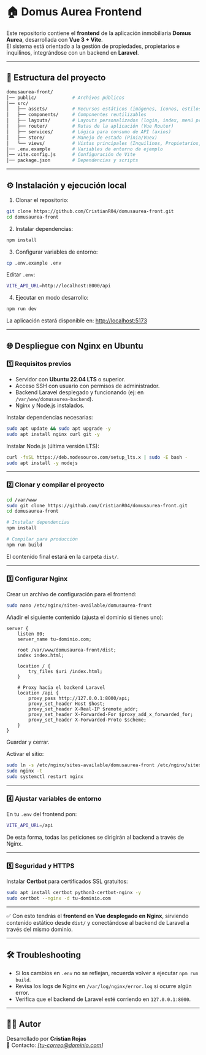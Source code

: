 # 🏠 Domus Aurea Frontend

Este repositorio contiene el **frontend** de la aplicación inmobiliaria **Domus Aurea**, desarrollada con **Vue 3 + Vite**.  
El sistema está orientado a la gestión de propiedades, propietarios e inquilinos, integrándose con un backend en **Laravel**.

---

## 📂 Estructura del proyecto

```bash
domusaurea-front/
│── public/             # Archivos públicos
│── src/
│   ├── assets/         # Recursos estáticos (imágenes, íconos, estilos globales)
│   ├── components/     # Componentes reutilizables
│   ├── layouts/        # Layouts personalizados (login, index, menú principal)
│   ├── router/         # Rutas de la aplicación (Vue Router)
│   ├── services/       # Lógica para consumo de API (axios)
│   ├── store/          # Manejo de estado (Pinia/Vuex)
│   └── views/          # Vistas principales (Inquilinos, Propietarios, Pagos, etc.)
│── .env.example        # Variables de entorno de ejemplo
│── vite.config.js      # Configuración de Vite
│── package.json        # Dependencias y scripts
```

---

## ⚙️ Instalación y ejecución local

1. Clonar el repositorio:

```bash
git clone https://github.com/CristianR04/domusaurea-front.git
cd domusaurea-front
```

2. Instalar dependencias:

```bash
npm install
```

3. Configurar variables de entorno:

```bash
cp .env.example .env
```

Editar `.env`:

```bash
VITE_API_URL=http://localhost:8000/api
```

4. Ejecutar en modo desarrollo:

```bash
npm run dev
```

La aplicación estará disponible en: [http://localhost:5173](http://localhost:5173)

---

## 🌐 Despliegue con Nginx en Ubuntu

### 1️⃣ Requisitos previos
- Servidor con **Ubuntu 22.04 LTS** o superior.  
- Acceso SSH con usuario con permisos de administrador.  
- Backend Laravel desplegado y funcionando (ej: en `/var/www/domusaurea-backend`).  
- Nginx y Node.js instalados.

Instalar dependencias necesarias:

```bash
sudo apt update && sudo apt upgrade -y
sudo apt install nginx curl git -y
```

Instalar Node.js (última versión LTS):

```bash
curl -fsSL https://deb.nodesource.com/setup_lts.x | sudo -E bash -
sudo apt install -y nodejs
```

---

### 2️⃣ Clonar y compilar el proyecto
```bash
cd /var/www
sudo git clone https://github.com/CristianR04/domusaurea-front.git
cd domusaurea-front

# Instalar dependencias
npm install

# Compilar para producción
npm run build
```

El contenido final estará en la carpeta `dist/`.

---

### 3️⃣ Configurar Nginx
Crear un archivo de configuración para el frontend:

```bash
sudo nano /etc/nginx/sites-available/domusaurea-front
```

Añadir el siguiente contenido (ajusta el dominio si tienes uno):

```nginx
server {
    listen 80;
    server_name tu-dominio.com;

    root /var/www/domusaurea-front/dist;
    index index.html;

    location / {
        try_files $uri /index.html;
    }

    # Proxy hacia el backend Laravel
    location /api {
        proxy_pass http://127.0.0.1:8000/api;
        proxy_set_header Host $host;
        proxy_set_header X-Real-IP $remote_addr;
        proxy_set_header X-Forwarded-For $proxy_add_x_forwarded_for;
        proxy_set_header X-Forwarded-Proto $scheme;
    }
}
```

Guardar y cerrar.  

Activar el sitio:

```bash
sudo ln -s /etc/nginx/sites-available/domusaurea-front /etc/nginx/sites-enabled/
sudo nginx -t
sudo systemctl restart nginx
```

---

### 4️⃣ Ajustar variables de entorno
En tu `.env` del frontend pon:

```bash
VITE_API_URL=/api
```

De esta forma, todas las peticiones se dirigirán al backend a través de Nginx.

---

### 5️⃣ Seguridad y HTTPS
Instalar **Certbot** para certificados SSL gratuitos:

```bash
sudo apt install certbot python3-certbot-nginx -y
sudo certbot --nginx -d tu-dominio.com
```

---

✅ Con esto tendrás el **frontend en Vue desplegado en Nginx**, sirviendo contenido estático desde `dist/` y conectándose al backend de Laravel a través del mismo dominio.

---

## 🛠 Troubleshooting

- Si los cambios en `.env` no se reflejan, recuerda volver a ejecutar `npm run build`.  
- Revisa los logs de Nginx en `/var/log/nginx/error.log` si ocurre algún error.  
- Verifica que el backend de Laravel esté corriendo en `127.0.0.1:8000`.

---

## 👨‍💻 Autor

Desarrollado por **Cristian Rojas**  
📧 Contacto: *[tu-correo@dominio.com]*
